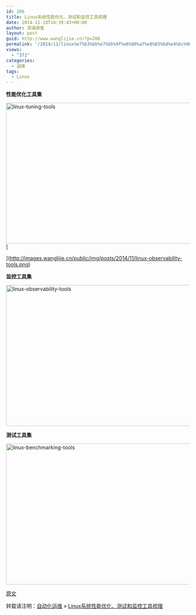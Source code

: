 ```yaml
---
id: 206
title: Linux系统性能优化、测试和监控工具梳理
date: 2014-11-18T14:39:43+00:00
author: 深海游鱼
layout: post
guid: http://www.wanglijie.cn/?p=206
permalink: '/2014/11/linux%e7%b3%bb%e7%bb%9f%e6%80%a7%e8%83%bd%e4%bc%98%e5%8c%96%e3%80%81%e6%b5%8b%e8%af%95%e5%92%8c%e7%9b%91%e6%8e%a7%e5%b7%a5%e5%85%b7%e6%a2%b3%e7%90%86.html'
views:
  - "371"
categories:
  - 运维
tags:
  - Linux   
---
```

**性能优化工具集**

[<img class="aligncenter size-full wp-image-209" src="http://images.wanglijie.cn/public/img/posts/2014/11/linux-tuning-tools.png" alt="linux-tuning-tools" width="550" height="385" srcset="http://images.wanglijie.cn/public/img/posts/2014/11/linux-tuning-tools.png 550w, http://images.wanglijie.cn/public/img/posts/2014/11/linux-tuning-tools-300x209.png 300w" sizes="(max-width: 550px) 100vw, 550px" />](http://images.wanglijie.cn/public/img/posts/2014/11/linux-tuning-tools.png) [
  
](http://images.wanglijie.cn/public/img/posts/2014/11/linux-observability-tools.png)

**监控工具集**

<img class="aligncenter size-full wp-image-208" src="http://images.wanglijie.cn/public/img/posts/2014/11/linux-observability-tools.png" alt="linux-observability-tools" width="550" height="385" srcset="http://images.wanglijie.cn/public/img/posts/2014/11/linux-observability-tools.png 550w, http://images.wanglijie.cn/public/img/posts/2014/11/linux-observability-tools-300x209.png 300w" sizes="(max-width: 550px) 100vw, 550px" />

**测试工具集**

<img class="aligncenter size-full wp-image-207" src="http://images.wanglijie.cn/public/img/posts/2014/11/linux-benchmarking-tools.png" alt="linux-benchmarking-tools" width="550" height="385" srcset="http://images.wanglijie.cn/public/img/posts/2014/11/linux-benchmarking-tools.png 550w, http://images.wanglijie.cn/public/img/posts/2014/11/linux-benchmarking-tools-300x209.png 300w" sizes="(max-width: 550px) 100vw, 550px" />

[原文](http://www.brendangregg.com/linuxperf.html)

转载请注明：[自动化运维](http://www.wanglijie.cn) &raquo; [Linux系统性能优化、测试和监控工具梳理](http://www.wanglijie.cn/2014/11/linux%e7%b3%bb%e7%bb%9f%e6%80%a7%e8%83%bd%e4%bc%98%e5%8c%96%e3%80%81%e6%b5%8b%e8%af%95%e5%92%8c%e7%9b%91%e6%8e%a7%e5%b7%a5%e5%85%b7%e6%a2%b3%e7%90%86.html)